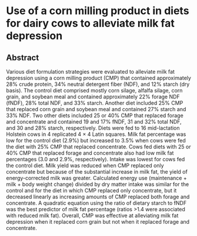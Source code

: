 # Use of a corn milling product in diets for dairy cows to alleviate milk fat depression

## Abstract

Various diet formulation strategies were evaluated to alleviate milk fat depression using a corn milling product (CMP) that contained approximately 28% crude protein, 34% neutral detergent fiber (NDF), and 12% starch (dry basis). The control diet comprised mostly corn silage, alfalfa silage, corn grain, and soybean meal and contained approximately 22% forage NDF (fNDF), 28% total NDF, and 33% starch. Another diet included 25% CMP that replaced corn grain and soybean meal and contained 27% starch and 33% NDF. Two other diets included 25 or 40% CMP that replaced forage and concentrate and contained 19 and 17% fNDF, 31 and 32% total NDF, and 30 and 28% starch, respectively. Diets were fed to 16 mid-lactation Holstein cows in 4 replicated 4 × 4 Latin squares. Milk fat percentage was low for the control diet (2.9%) but increased to 3.5% when cows were fed the diet with 25% CMP that replaced concentrate. Cows fed diets with 25 or 40% CMP that replaced forage and concentrate also had low milk fat percentages (3.0 and 2.9%, respectively). Intake was lowest for cows fed the control diet. Milk yield was reduced when CMP replaced only concentrate but because of the substantial increase in milk fat, the yield of energy-corrected milk was greater. Calculated energy use (maintenance + milk + body weight change) divided by dry matter intake was similar for the control and for the diet in which CMP replaced only concentrate, but it decreased linearly as increasing amounts of CMP replaced both forage and concentrate. A quadratic equation using the ratio of dietary starch to fNDF was the best predictor of milk fat percentage (ratios &gt;1.4 were associated with reduced milk fat). Overall, CMP was effective at alleviating milk fat depression when it replaced corn grain but not when it replaced forage and concentrate.